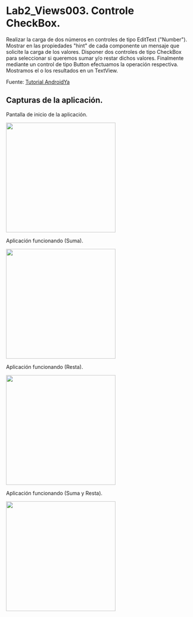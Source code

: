 # Lab2_Views003. Controle CheckBox.

Realizar la carga de dos números en controles de tipo EditText ("Number"). Mostrar en las propiedades "hint" de cada componente un mensaje que solicite la carga de los valores. Disponer dos controles de tipo CheckBox para seleccionar si queremos sumar y/o restar dichos valores. Finalmente mediante un control de tipo Button efectuamos la operación respectiva. Mostramos el o los resultados en un TextView.

Fuente: [Tutorial AndroidYa](http://www.tutorialesprogramacionya.com/javaya/androidya/androidstudioya/detalleconcepto.php?codigo=5&inicio=0)

## Capturas de la aplicación.

Pantalla de inicio de la aplicación.

<img src="https://dl.dropboxusercontent.com/u/52992573/PGL/Lab2/Views/Lab2_Views003_1.png" width="300">

Aplicación funcionando (Suma).

<img src="https://dl.dropboxusercontent.com/u/52992573/PGL/Lab2/Views/Lab2_Views003_2.png" width="300">

Aplicación funcionando (Resta).

<img src="https://dl.dropboxusercontent.com/u/52992573/PGL/Lab2/Views/Lab2_Views003_3.png" width="300">

Aplicación funcionando (Suma y Resta).

<img src="https://dl.dropboxusercontent.com/u/52992573/PGL/Lab2/Views/Lab2_Views003_4.png" width="300">
